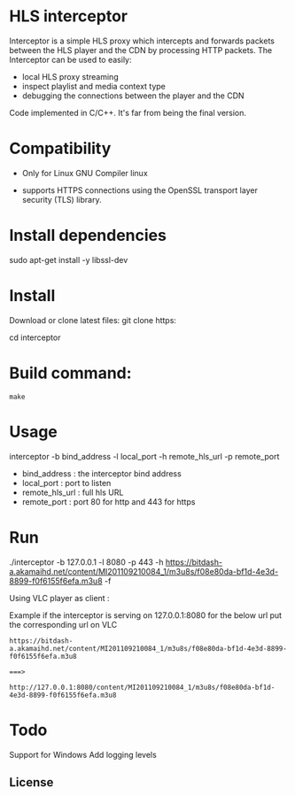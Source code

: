 # HLS interceptor

 Interceptor is a simple HLS proxy which intercepts and forwards packets between the HLS player and the CDN by processing HTTP packets.
The Interceptor can be used to easily:
  
  - local HLS proxy streaming 
  - inspect playlist and media context type 
  - debugging the connections between the player and the CDN
  
Code implemented in C/C++.
It's far from being the final version.


Compatibility
===================
  - Only for Linux GNU Compiler  linux 

  - supports HTTPS connections using the OpenSSL transport layer security (TLS) library.
 

Install dependencies
===================
sudo apt-get install -y libssl-dev

Install
===================
Download or clone latest files:
git clone https: 

cd interceptor


 Build command: 
===================
    make 


 Usage
===================
  interceptor -b bind_address -l local_port -h remote_hls_url -p remote_port 

  - bind_address : the interceptor bind address
  - local_port :  port to listen 
  - remote_hls_url : full hls URL
  - remote_port : port 80 for http and 443 for https 


 Run 
===================
 ./interceptor -b 127.0.0.1 -l 8080 -p 443 -h https://bitdash-a.akamaihd.net/content/MI201109210084_1/m3u8s/f08e80da-bf1d-4e3d-8899-f0f6155f6efa.m3u8 -f



Using VLC player as client : 

Example if the interceptor is serving on 127.0.0.1:8080 for the below url put the corresponding url on VLC


	https://bitdash-a.akamaihd.net/content/MI201109210084_1/m3u8s/f08e80da-bf1d-4e3d-8899-f0f6155f6efa.m3u8 

	===>

	http://127.0.0.1:8080/content/MI201109210084_1/m3u8s/f08e80da-bf1d-4e3d-8899-f0f6155f6efa.m3u8


Todo
===================
Support for Windows 
Add logging levels
  
License
----

 
 
